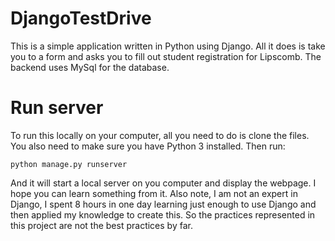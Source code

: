 # DjangoTestDrive
This is a simple application written in Python using Django. All it does is take you to a form and asks you to fill out
student registration for Lipscomb. The backend uses MySql for the database.

# Run server
To run this locally on your computer, all you need to do is clone the files. You also need to make sure you have Python 3
installed. Then run:
```
python manage.py runserver
```
And it will start a local server on you computer and display the webpage. I hope you can learn something from it. Also note,
I am not an expert in Django, I spent 8 hours in one day learning just enough to use Django and then applied my knowledge 
to create this. So the practices represented in this project are not the best practices by far.
